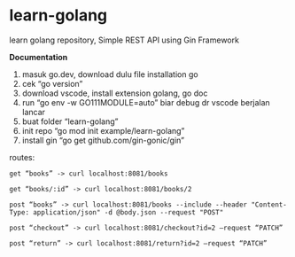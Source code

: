 # learn-golang
learn golang repository, Simple REST API using Gin Framework

**Documentation**

1. masuk go.dev, download dulu file installation go
2. cek “go version”
3. download vscode, install extension golang, go doc
4. run “go env -w GO111MODULE=auto” biar debug dr vscode berjalan lancar
5. buat folder “learn-golang”
6. init repo “go mod init example/learn-golang”
7. install gin “go get github.com/gin-gonic/gin”

routes:
```
get “books” -> curl localhost:8081/books

get “books/:id” -> curl localhost:8081/books/2

post “books” -> curl localhost:8081/books --include --header "Content-Type: application/json" -d @body.json --request "POST"

post “checkout” -> curl localhost:8081/checkout?id=2 —request “PATCH”

post “return” -> curl localhost:8081/return?id=2 —request “PATCH”
```
